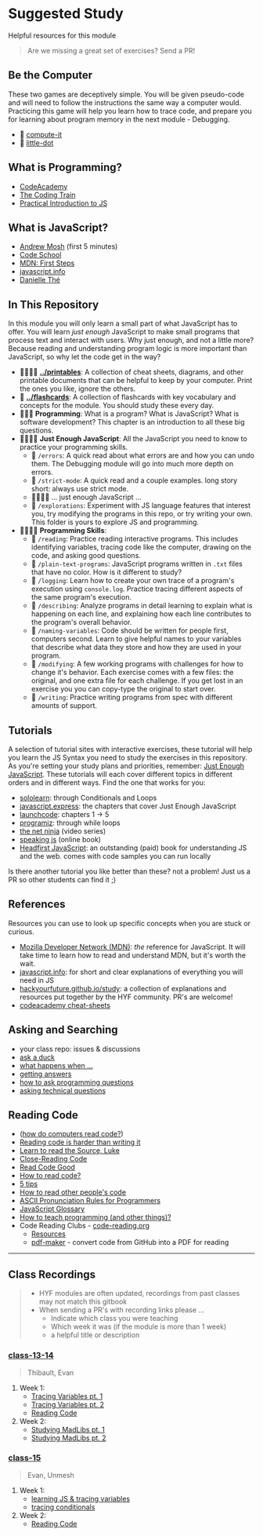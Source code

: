 # Suggested Study

Helpful resources for this module

> Are we missing a great set of exercises? Send a PR!

## Be the Computer

These two games are deceptively simple. You will be given pseudo-code and will
need to follow the instructions the same way a computer would. Practicing this
game will help you learn how to trace code, and prepare you for learning about
program memory in the next module - Debugging.

- 🥚 [compute-it](http://compute-it.toxicode.fr/)
- 🐣 [little-dot](http://little-dot.toxicode.fr/)

## What is Programming?

- [CodeAcademy](https://www.codecademy.com/articles/what-is-programming)
- [The Coding Train](https://www.youtube.com/watch?v=AImF__7FyzM)
- [Practical Introduction to JS](https://shawnr.gitbooks.io/practical-introduction-to-javascript/content/what-is-programming/)

## What is JavaScript?

- [Andrew Mosh](https://www.youtube.com/watch?v=W6NZfCO5SIk) \(first 5 minutes\)
- [Code School](https://www.youtube.com/watch?v=nItSSTwBvSU)
- [MDN: First Steps](https://developer.mozilla.org/en-US/docs/Learn/JavaScript/First_steps/What_is_JavaScript)
- [javascript.info](https://javascript.info/intro)
- [Danielle Thé](https://www.youtube.com/watch?v=gT0Lh1eYk78)

## In This Repository

In this module you will only learn a small part of what JavaScript has to offer.
You will learn _just enough_ JavaScript to make small programs that process text
and interact with users. Why just enough, and not a little more? Because reading
and understanding program logic is more important than JavaScript, so why let
the code get in the way?

- 🥚🐣🐥🐔 **[../printables](../printables?--defaults)**: A collection of cheat
  sheets, diagrams, and other printable documents that can be helpful to keep by
  your computer. Print the ones you like, ignore the others.
- 🥚 **[../flashcards](../flashcards?--defaults)**: A collection of flashcards
  with key vocabulary and concepts for the module. You should study these every
  day.
- 🥚🐣🐥 **Programming**: What is a program? What is JavaScript? What is
  software development? This chapter is an introduction to all these big
  questions.
- 🥚🐣🐥🐔 **Just Enough JavaScript**: All the JavaScript you need to know to
  practice your programming skills.
  - 🥚 `/errors`: A quick read about what errors are and how you can undo them.
    The Debugging module will go into much more depth on errors.
  - 🥚 `/strict-mode`: A quick read and a couple examples. long story short:
    always use strict mode.
  - 🥚🐣🐥🐔 ... just enough JavaScript ...
  - 🐔 `/explorations`: Experiment with JS language features that interest you,
    try modifying the programs in this repo, or try writing your own. This
    folder is yours to explore JS and programming.
- 🥚🐣🐥🐔 **Programming Skills**:
  - 🥚 `/reading`: Practice reading interactive programs. This includes
    identifying variables, tracing code like the computer, drawing on the code,
    and asking good questions.
  - 🥚 `/plain-text-programs`: JavaScript programs written in `.txt` files that
    have no color. How is it different to study?
  - 🥚 `/logging`: Learn how to create your own trace of a program's execution
    using `console.log`. Practice tracing different aspects of the same
    program's execution.
  - 🐣 `/describing`: Analyze programs in detail learning to explain what is
    happening on each line, and explaining how each line contributes to the
    program's overall behavior.
  - 🐣 `/naming-variables`: Code should be written for people first, computers
    second. Learn to give helpful names to your variables that describe what
    data they store and how they are used in your program.
  - 🐥 `/modifying`: A few working programs with challenges for how to change
    it's behavior. Each exercise comes with a few files: the original, and one
    extra file for each challenge. If you get lost in an exercise you you can
    copy-type the original to start over.
  - 🐔 `/writing`: Practice writing programs from spec with different amounts of
    support.

## Tutorials

A selection of tutorial sites with interactive exercises, these tutorial will
help you learn the JS Syntax you need to study the exercises in this repository.
As you're setting your study plans and priorities, remember:
[Just Enough JavaScript](https://github.com/HackYourFutureBelgium/home/tree/8b3f2af4f4ac15d18ed828804176101472fe1076/curriculum/welcome-to-js/just-enough-javascript/README.md).
These tutorials will each cover different topics in different orders and in
different ways. Find the one that works for you:

- [sololearn](https://www.sololearn.com/learning/1024): through Conditionals and
  Loops
- [javascript.express](https://www.javascript.express/): the chapters that cover
  Just Enough JavaScript
- [launchcode](https://education.launchcode.org/intro-to-professional-web-dev/index.html):
  chapters 1 -> 5
- [programiz](https://www.programiz.com/javascript/get-started): through while
  loops
- [the net ninja](https://www.youtube.com/playlist?list=PL4cUxeGkcC9haFPT7J25Q9GRB_ZkFrQAc)
  (video series)
- [speaking js](http://speakingjs.com/) (online book)
- [Headfirst JavaScript](https://www.oreilly.com/library/view/head-first-javascript/9781449340124/ch01.html):
  an outstanding (paid) book for understanding JS and the web. comes with code
  samples you can run locally

Is there another tutorial you like better than these? not a problem! Just us a
PR so other students can find it ;\)

## References

Resources you can use to look up specific concepts when you are stuck or
curious.

- [Mozilla Developer Network \(MDN\)](https://developer.mozilla.org/en-US/docs/Web/javascript):
  _the_ reference for JavaScript. It will take time to learn how to read and
  understand MDN, but it's worth the wait.
- [javascript.info](https://javascript.info): for short and clear explanations
  of everything you will need in JS
- [hackyourfuture.github.io/study](https://hackyourfuture.github.io/study): a
  collection of explanations and resources put together by the HYF community.
  PR's are welcome!
- [codeacademy cheat-sheets](https://www.codecademy.com/learn/introduction-to-javascript/modules/learn-javascript-introduction/cheatsheet)

## Asking and Searching

- your class repo: issues & discussions
- [ask a duck](https://rubberduckdebugging.com/)
- [what happens when ...](https://github.com/alex/what-happens-when)
- [getting answers](https://www.mikeash.com/getting_answers.html)
- [how to ask programming questions](https://www.propublica.org/nerds/how-to-ask-programming-questions)
- [asking technical questions](https://www.youtube.com/watch?v=Gc9ilHp01vY)

## Reading Code

- \([how do computers read code?](https://www.youtube.com/watch?v=QXjU9qTsYCc)\)
- [Reading code is harder than writing it](https://trishagee.github.io/presentation/reading_code/)
- [Learn to read the Source, Luke](https://blog.codinghorror.com/learn-to-read-the-source-luke/)
- [Close-Reading Code](https://kylefdoherty.github.io/blog/2014/06/26/close-reading-code/)
- [Read Code Good](https://www.youtube.com/watch?v=mW_xKGUKLpk)
- [How to read code?](https://itnext.io/how-to-read-code-bf478c262932)
- [5 tips](https://medium.com/@smilin.robin/5-tips-on-how-to-read-someone-elses-code-b931b6a059ec)
- [How to read other people's code](https://selftaughtcoders.com/how-to-quickly-and-effectively-read-other-peoples-code/)
- [ASCII Pronunciation Rules for Programmers](https://blog.codinghorror.com/ascii-pronunciation-rules-for-programmers/)
- [JavaScript Glossary](https://www.codecademy.com/articles/glossary-javascript)
- [How to teach programming \(and other things\)?](https://www.youtube.com/watch?v=g1ib43q3uXQ&feature=youtu.be&t=1209)
- Code Reading Clubs - [code-reading.org](https://code-reading.org/)
  - [Resources](https://github.com/CodeReadingClubs/Resources)
  - [pdf-maker](https://github.com/CodeReadingClubs/pdf-maker) - convert code
    from GitHub into a PDF for reading

---

## Class Recordings

> - HYF modules are often updated, recordings from past classes may not match
>   this gitbook
> - When sending a PR's with recording links please ...
>   - Indicate which class you were teaching
>   - Which week it was (if the module is more than 1 week)
>   - a helpful title or description

### [class-13-14](https://github.com/hackyourfuturebelgium/class-13-14)

> Thibault, Evan

1. Week 1:
   - [Tracing Variables pt. 1](https://vimeo.com/524232825/)
   - [Tracing Variables pt. 2](https://vimeo.com/524233174/)
   - [Reading Code](https://vimeo.com/524232999/)
2. Week 2:
   - [Studying MadLibs pt. 1](https://vimeo.com/528300558)
   - [Studying MadLibs pt. 2](https://vimeo.com/528300446)

### [class-15](https://github.com/hackyourfuturebelgium/class-15)

> Evan, Unmesh

1. Week 1:
   - [learning JS & tracing variables](https://vimeo.com/551365120)
   - [tracing conditionals](https://vimeo.com/551365422)
2. Week 2:
   - [Reading Code](https://vimeo.com/554219000)
